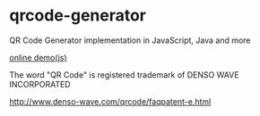 # qrcode-generator
QR Code Generator implementation in JavaScript, Java and more

[online demo(js)](https://kazuhikoarase.github.io/qrcode-generator/js/demo/)

The word "QR Code" is registered trademark of DENSO WAVE INCORPORATED

http://www.denso-wave.com/qrcode/faqpatent-e.html
